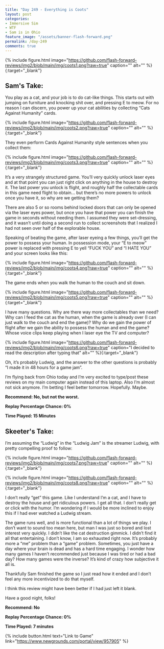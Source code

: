 ```yaml
---
title: "Day 249 - Everything is Coots"
layout: post
categories:
- Immersive Sim
- WTF
- Sam is in Ohio
feature_image: "/assets/banner-flash-forward.png"
permalink: /day-249
comments: true
---
```


{% include figure.html image="https://github.com/flash-forward-reviews/img2/blob/main/img/coots1.png?raw=true" caption="" alt="" %}{:target="_blank"}
 
## Sam's Take:

You play as a cat, and your job is to do cat-like things. This starts out with jumping on furniture and knocking shit over, and pressing E to meow. For no reason I can discern, you power up your cat abilities by collecting “Cats Against Humanity” cards.

{% include figure.html image="https://github.com/flash-forward-reviews/img2/blob/main/img/coots2.png?raw=true" caption="" alt="" %}{:target="_blank"}

They even perform Cards Against Humanity style sentences when you collect them:

{% include figure.html image="https://github.com/flash-forward-reviews/img2/blob/main/img/coots3.png?raw=true" caption="" alt="" %}{:target="_blank"}

It’s a very strangely structured game. You’ll very quickly unlock laser eyes and at that point you can just right click on anything in the house to destroy it. The last power you unlock is flight, and roughly half the collectable cards in this game need flight to obtain... but there’s no more powers to unlock once you have it, so why are we getting them?

There are also 5 or so rooms behind locked doors that can only be opened via the laser eyes power, but once you have that power you can finish the game in seconds without needing them. I assumed they were set-dressing, and it wasn’t until doing a second run to collect screenshots that I realized I had not seen over half of the explorable house.

Speaking of beating the game, after laser eyeing a few things, you’ll get the power to possess your human. In possession mode, your “E to meow” power is replaced with pressing E to yell “FUCK YOU” and “I HATE YOU” and your screen looks like this:

{% include figure.html image="https://github.com/flash-forward-reviews/img2/blob/main/img/coots4.png?raw=true" caption="" alt="" %}{:target="_blank"}

The game ends when you walk the human to the couch and sit down.

{% include figure.html image="https://github.com/flash-forward-reviews/img2/blob/main/img/coots5.png?raw=true" caption="" alt="" %}{:target="_blank"}

I have many questions. Why are there way more collectables than we need? Why can I feed the cat as the human, when the game is already over (I can just walk to the couch and end the game)? Why do we gain the power of flight after we gain the ability to possess the human and end the game? Whose voice clips keep playing when I laser eye the TV and computer?

{% include figure.html image="https://github.com/flash-forward-reviews/img2/blob/main/img/coots6.png?raw=true" caption="I decided to read the description after typing that" alt="" %}{:target="_blank"}

Oh, it’s probably Ludwig, and the answer to the other questions is probably “I made it in 48 hours for a game jam”.

I’m flying back from Ohio today and I’m very excited to type/post these reviews on my main computer again instead of this laptop. Also I’m almost not sick anymore. I’m betting I feel better tomorrow. Hopefully. Maybe.

**Recommend: No, but not the worst.**

**Replay Percentage Chance: 0%**

**Time Played: 15 Minutes** 

## Skeeter's Take:

I’m assuming the “Ludwig” in the “Ludwig Jam” is the streamer Ludwig, with pretty compelling proof to follow: 

{% include figure.html image="https://github.com/flash-forward-reviews/img2/blob/main/img/coots7.png?raw=true" caption="" alt="" %}{:target="_blank"}

{% include figure.html image="https://github.com/flash-forward-reviews/img2/blob/main/img/coots8.png?raw=true" caption="" alt="" %}{:target="_blank"}

I don’t really “get” this game. Like I understand I’m a cat, and I have to destroy the house and get ridiculous powers. I get all that. 
I don’t really get or click with the humor. I’m wondering if I would be more inclined to enjoy this if I had ever watched a Ludwig stream. 

The game runs well, and is more functional than a lot of things we play. I don’t want to sound too mean here, but man I was just so bored and lost interest very quickly. I didn’t like the cat destruction gimmick. I didn’t find it all that entertaining. I don’t know, I am so exhausted right now. It’s probably more a “me” problem than a “game” problem. 
Sometimes, you just have a day where your brain is dead and has a hard time engaging. I wonder how many games I haven’t recommended just because I was tired or had a bad day? How many games were the inverse? It’s kind of crazy how subjective it all is. 

Thankfully Sam finished the game so I just read how it ended and I don’t feel any more incentivized to do that myself. 

I think this review might have been better if I had just left it blank. 

Have a good night, folks!

**Recommend: No**

**Replay Percentage Chance: 0%**

**Time Played: 7 minutes** 

{% include button.html text="Link to Game" link="https://www.newgrounds.com/portal/view/957905" %}